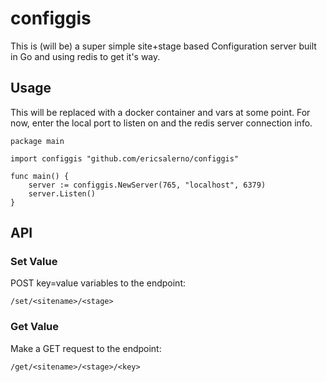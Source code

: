 # configgis

This is (will be) a super simple site+stage based Configuration server built in Go and using redis to get it's way.

## Usage

This will be replaced with a docker container and vars at some point. For now, enter the local port to listen on and the redis server connection info.

    package main

    import configgis "github.com/ericsalerno/configgis"

    func main() {
        server := configgis.NewServer(765, "localhost", 6379)
        server.Listen()
    }

## API

### Set Value

POST key=value variables to the endpoint:

    /set/<sitename>/<stage>

### Get Value

Make a GET request to the endpoint:

    /get/<sitename>/<stage>/<key>

